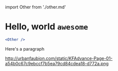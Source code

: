 import Other from './other.md'

# Hello, world `awesome`

<Other components={components} />

```jsx
<Other />
```

Here's a paragraph

http://urbanfaubion.com/static/KFAdvance-Page-01-a54b0c67c9ebccf7b5ea79cd84cdea18-d772a.png
